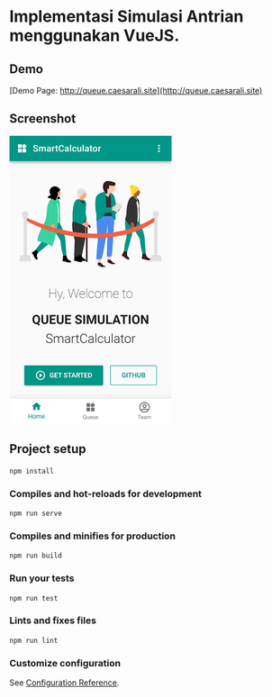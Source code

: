 # Implementasi Simulasi Antrian menggunakan VueJS.

## Demo
[Demo Page: http://queue.caesarali.site](http://queue.caesarali.site)

## Screenshot
![Queue Simulation](/src/screenshot/queue-simulation.png)

## Project setup
```
npm install
```

### Compiles and hot-reloads for development
```
npm run serve
```

### Compiles and minifies for production
```
npm run build
```

### Run your tests
```
npm run test
```

### Lints and fixes files
```
npm run lint
```

### Customize configuration
See [Configuration Reference](https://cli.vuejs.org/config/).
